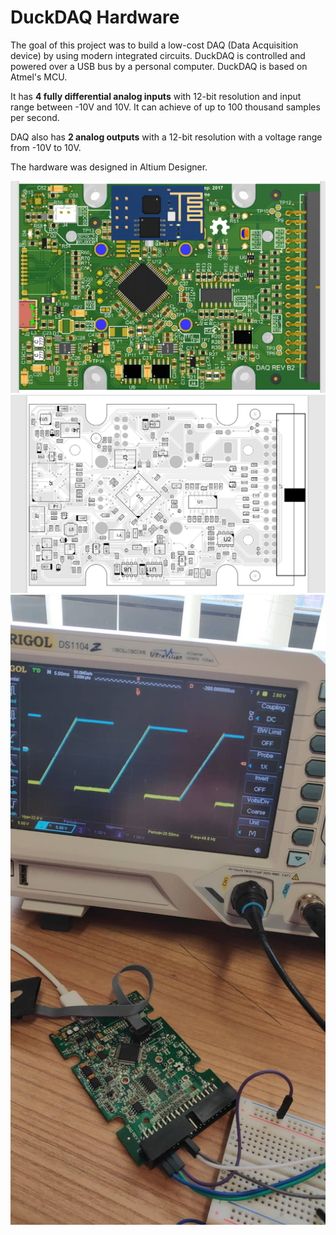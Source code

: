 # DuckDAQ Hardware
The goal of this project was to build a low-cost DAQ (Data Acquisition device) by using modern integrated circuits. DuckDAQ is controlled and powered over a USB bus by a personal computer. DuckDAQ is based on Atmel's MCU.

It has **4 fully differential analog inputs** with 12-bit resolution and input range between -10V and 10V. It can achieve of up to 100 thousand samples per second.

DAQ also has **2 analog outputs** with a 12-bit resolution with a voltage range from -10V to 10V.

The hardware was designed in Altium Designer. 

![alt text](./images/3d_model.png)
![alt text](./images/3d_model_components.png)
![alt text](./images/daq-dac2.jpg)